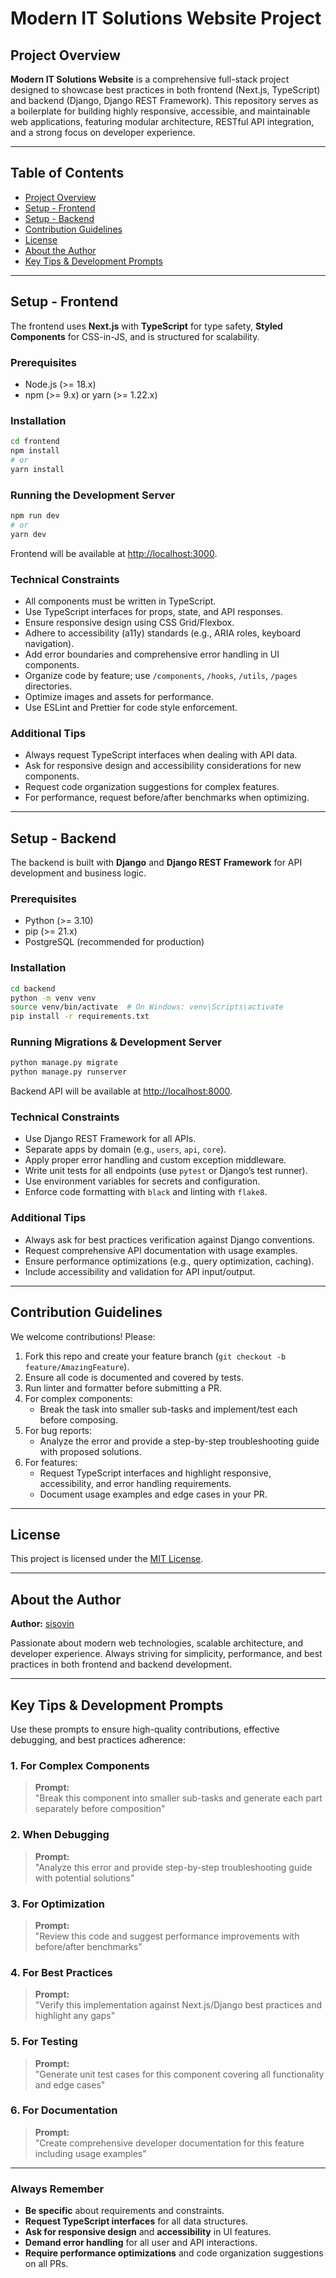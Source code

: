 # Modern IT Solutions Website Project

## Project Overview

**Modern IT Solutions Website** is a comprehensive full-stack project designed to showcase best practices in both frontend (Next.js, TypeScript) and backend (Django, Django REST Framework). This repository serves as a boilerplate for building highly responsive, accessible, and maintainable web applications, featuring modular architecture, RESTful API integration, and a strong focus on developer experience.

---

## Table of Contents

- [Project Overview](#project-overview)
- [Setup - Frontend](#setup---frontend)
- [Setup - Backend](#setup---backend)
- [Contribution Guidelines](#contribution-guidelines)
- [License](#license)
- [About the Author](#about-the-author)
- [Key Tips & Development Prompts](#key-tips--development-prompts)

---

## Setup - Frontend

The frontend uses **Next.js** with **TypeScript** for type safety, **Styled Components** for CSS-in-JS, and is structured for scalability.

### Prerequisites

- Node.js (>= 18.x)
- npm (>= 9.x) or yarn (>= 1.22.x)

### Installation

```bash
cd frontend
npm install
# or
yarn install
```

### Running the Development Server

```bash
npm run dev
# or
yarn dev
```
Frontend will be available at [http://localhost:3000](http://localhost:3000).

### Technical Constraints

- All components must be written in TypeScript.  
- Use TypeScript interfaces for props, state, and API responses.
- Ensure responsive design using CSS Grid/Flexbox.
- Adhere to accessibility (a11y) standards (e.g., ARIA roles, keyboard navigation).
- Add error boundaries and comprehensive error handling in UI components.
- Organize code by feature; use `/components`, `/hooks`, `/utils`, `/pages` directories.
- Optimize images and assets for performance.
- Use ESLint and Prettier for code style enforcement.

### Additional Tips

- Always request TypeScript interfaces when dealing with API data.
- Ask for responsive design and accessibility considerations for new components.
- Request code organization suggestions for complex features.
- For performance, request before/after benchmarks when optimizing.

---

## Setup - Backend

The backend is built with **Django** and **Django REST Framework** for API development and business logic.

### Prerequisites

- Python (>= 3.10)
- pip (>= 21.x)
- PostgreSQL (recommended for production)

### Installation

```bash
cd backend
python -m venv venv
source venv/bin/activate  # On Windows: venv\Scripts\activate
pip install -r requirements.txt
```

### Running Migrations & Development Server

```bash
python manage.py migrate
python manage.py runserver
```
Backend API will be available at [http://localhost:8000](http://localhost:8000).

### Technical Constraints

- Use Django REST Framework for all APIs.
- Separate apps by domain (e.g., `users`, `api`, `core`).
- Apply proper error handling and custom exception middleware.
- Write unit tests for all endpoints (use `pytest` or Django’s test runner).
- Use environment variables for secrets and configuration.
- Enforce code formatting with `black` and linting with `flake8`.

### Additional Tips

- Always ask for best practices verification against Django conventions.
- Request comprehensive API documentation with usage examples.
- Ensure performance optimizations (e.g., query optimization, caching).
- Include accessibility and validation for API input/output.

---

## Contribution Guidelines

We welcome contributions! Please:

1. Fork this repo and create your feature branch (`git checkout -b feature/AmazingFeature`).
2. Ensure all code is documented and covered by tests.
3. Run linter and formatter before submitting a PR.
4. For complex components:
   - Break the task into smaller sub-tasks and implement/test each before composing.
5. For bug reports:
   - Analyze the error and provide a step-by-step troubleshooting guide with proposed solutions.
6. For features:
   - Request TypeScript interfaces and highlight responsive, accessibility, and error handling requirements.
   - Document usage examples and edge cases in your PR.

---

## License

This project is licensed under the [MIT License](LICENSE).

---

## About the Author

**Author:** [sisovin](https://github.com/sisovin)

Passionate about modern web technologies, scalable architecture, and developer experience. Always striving for simplicity, performance, and best practices in both frontend and backend development.

---

## Key Tips & Development Prompts

Use these prompts to ensure high-quality contributions, effective debugging, and best practices adherence:

### 1. For Complex Components

> **Prompt:**  
> "Break this component into smaller sub-tasks and generate each part separately before composition"

### 2. When Debugging

> **Prompt:**  
> "Analyze this error and provide step-by-step troubleshooting guide with potential solutions"

### 3. For Optimization

> **Prompt:**  
> "Review this code and suggest performance improvements with before/after benchmarks"

### 4. For Best Practices

> **Prompt:**  
> "Verify this implementation against Next.js/Django best practices and highlight any gaps"

### 5. For Testing

> **Prompt:**  
> "Generate unit test cases for this component covering all functionality and edge cases"

### 6. For Documentation

> **Prompt:**  
> "Create comprehensive developer documentation for this feature including usage examples"

---

### Always Remember

- **Be specific** about requirements and constraints.
- **Request TypeScript interfaces** for all data structures.
- **Ask for responsive design** and **accessibility** in UI features.
- **Demand error handling** for all user and API interactions.
- **Require performance optimizations** and code organization suggestions on all PRs.
